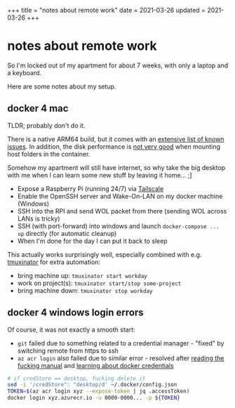 +++
title = "notes about remote work"
date = 2021-03-26
updated = 2021-03-26
+++

# notes about remote work

So I'm locked out of my apartment for about 7 weeks, with only a laptop and a
keyboard. 

Here are some notes about my setup.

## docker 4 mac

TLDR; probably don't do it.

There is a native ARM64 build, but it comes with an [extensive list of known
issues](https://docs.docker.com/docker-for-mac/apple-m1/#known-issues). In
addition, the disk performance is [not very
good](https://github.com/docker/for-mac/issues/1592) when mounting host
folders in the container.

Somehow my apartment will still have internet, so why take the big desktop
with me when I can learn some new stuff by leaving it home... ;]

- Expose a Raspberry Pi (running 24/7) via [Tailscale](https://tailscale.com/)
- Enable the OpenSSH server and Wake-On-LAN on my docker machine (Windows) 
- SSH into the RPI and send WOL packet from there (sending WOL across LANs is tricky) 
- SSH (with port-forward) into windows and launch `docker-compose ... up` directly (for automatic cleanup) 
- When I'm done for the day I can put it back to sleep

This actually works surprisingly well, especially combined with e.g.
[tmuxinator](https://github.com/tmuxinator/tmuxinator) for  extra automation:

- bring machine up: `tmuxinator start workday` 
- work on project(s): `tmuxinator start/stop some-project` 
- bring machine down: `tmuxinator stop workday`

## docker 4 windows login errors

Of course, it was not exactly a smooth start:

- `git` failed due to something related to a credential manager - "fixed" by switching remote from https to ssh
- `az acr login` also failed due to similar error - resolved after [reading the fucking manual](https://docs.microsoft.com/en-us/azure/container-registry/container-registry-authentication)
and [learning about docker credentials](https://www.projectatomic.io/blog/2016/03/docker-credentials-store/)

```bash
# if credStore == desktop, fucking delete it
sed -i '/credStore": "desktop/d' ~/.docker/config.json
TOKEN=$(az acr login xyz --expose-token | jq .accessToken)
docker login xyz.azurecr.io -u 0000-0000... -p ${TOKEN}
```
